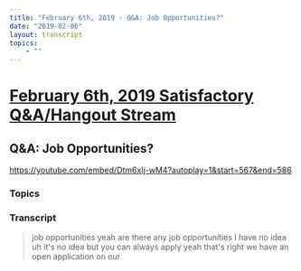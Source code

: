 ```yaml
---
title: "February 6th, 2019 - Q&A: Job Opportunities?"
date: "2019-02-06"
layout: transcript
topics:
    - ""
---
```

# [February 6th, 2019 Satisfactory Q&A/Hangout Stream](../2019-02-06.md)
## Q&A: Job Opportunities?
https://youtube.com/embed/Dtm6xIj-wM4?autoplay=1&start=567&end=586
### Topics


### Transcript

> job opportunities yeah
> are there any job opportunities I have
> no idea uh it's no idea but you can
> always apply yeah that's right
> we have an open application on our
